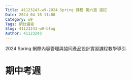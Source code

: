 ```yaml
---
Title: 41123243-w9-2024 Spring 課程 第六週 週記
Date: 2024-04-18 11:00
Category: w9
Tags: 網誌編寫
Slug: 41123243-w9-blog
Author: 41123243
---
```


2024 Spring 網際內容管理與協同產品設計實習課程教學導引.

<!-- PELICAN_END_SUMMARY -->

# 期中考週

